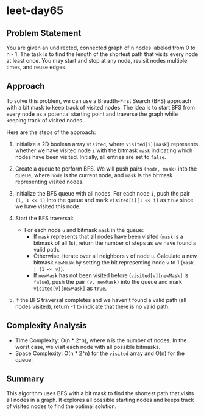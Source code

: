 # leet-day65

## Problem Statement
You are given an undirected, connected graph of n nodes labeled from 0 to n - 1. The task is to find the length of the shortest path that visits every node at least once. You may start and stop at any node, revisit nodes multiple times, and reuse edges.

## Approach
To solve this problem, we can use a Breadth-First Search (BFS) approach with a bit mask to keep track of visited nodes. The idea is to start BFS from every node as a potential starting point and traverse the graph while keeping track of visited nodes.

Here are the steps of the approach:

1. Initialize a 2D boolean array `visited`, where `visited[i][mask]` represents whether we have visited node `i` with the bitmask `mask` indicating which nodes have been visited. Initially, all entries are set to `false`.

2. Create a queue to perform BFS. We will push pairs `(node, mask)` into the queue, where `node` is the current node, and `mask` is the bitmask representing visited nodes.

3. Initialize the BFS queue with all nodes. For each node `i`, push the pair `(i, 1 << i)` into the queue and mark `visited[i][1 << i]` as `true` since we have visited this node.

4. Start the BFS traversal:
   - For each node `u` and bitmask `mask` in the queue:
     - If `mask` represents that all nodes have been visited (`mask` is a bitmask of all 1s), return the number of steps as we have found a valid path.
     - Otherwise, iterate over all neighbors `v` of node `u`. Calculate a new bitmask `newMask` by setting the bit representing node `v` to 1 (`mask | (1 << v)`).
     - If `newMask` has not been visited before (`visited[v][newMask]` is `false`), push the pair `(v, newMask)` into the queue and mark `visited[v][newMask]` as `true`.

5. If the BFS traversal completes and we haven't found a valid path (all nodes visited), return -1 to indicate that there is no valid path.

## Complexity Analysis
- Time Complexity: O(n * 2^n), where n is the number of nodes. In the worst case, we visit each node with all possible bitmasks.
- Space Complexity: O(n * 2^n) for the `visited` array and O(n) for the queue.

## Summary
This algorithm uses BFS with a bit mask to find the shortest path that visits all nodes in a graph. It explores all possible starting nodes and keeps track of visited nodes to find the optimal solution.
